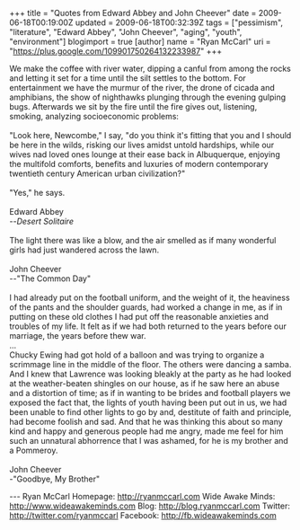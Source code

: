 +++
title = "Quotes from Edward Abbey and John Cheever"
date = 2009-06-18T00:19:00Z
updated = 2009-06-18T00:32:39Z
tags = ["pessimism", "literature", "Edward Abbey", "John Cheever", "aging", "youth", "environment"]
blogimport = true
[author]
	name = "Ryan McCarl"
	uri = "https://plus.google.com/109901750264132233987"
+++

We make the coffee with river water, dipping a canful from among the rocks and letting it set for a time until the silt settles to the bottom.  For entertainment we have the murmur of the river, the drone of cicada and amphibians, the show of nighthawks plunging through the evening gulping bugs.  Afterwards we sit by the fire until the fire gives out, listening, smoking, analyzing socioeconomic problems:<br /><br />"Look here, Newcombe," I say, "do you think it's fitting that you and I should be here in the wilds, risking our lives amidst untold hardships, while our wives nad loved ones lounge at their ease back in Albuquerque, enjoying the multifold comforts, benefits and luxuries of modern contemporary twentieth century American urban civilization?"<br /><br />"Yes," he says.<br /><br />Edward Abbey<br />  --<em>Desert Solitaire</em><br /><br />The light there was like a blow, and the air smelled as if many wonderful girls had just wandered across the lawn.<br /><br />John Cheever<br />  --"The Common Day"<br /><br />I had already put on the football uniform, and the weight of it, the heaviness of the pants and the shoulder guards, had worked a change in me, as if in putting on these old clothes I had put off the reasonable anxieties and troubles of my life.  It felt as if we had both returned to the years before our marriage, the years before thew war.<br />...<br />Chucky Ewing had got hold of a balloon and was trying to organize a scrimmage line in the middle of the floor.  The others were dancing a samba.  And I knew that Lawrence was looking bleakly at the party as he had looked at the weather-beaten shingles on our house, as if he saw here an abuse and a distortion of time; as if in wanting to be brides and football players we exposed the fact that, the lights of youth having been put out in us, we had been unable to find other lights to go by and, destitute of faith and principle, had become foolish and sad.  And that he was thinking this about so many kind and happy and generous people had me angry, made me feel for him such an unnatural abhorrence that I was ashamed, for he is my brother and a Pommeroy.<br /><br />John Cheever<br />  -"Goodbye, My Brother"<div class="blogger-post-footer">---
Ryan McCarl
Homepage: http://ryanmccarl.com
Wide Awake Minds: http://www.wideawakeminds.com
Blog: http://blog.ryanmccarl.com
Twitter: http://twitter.com/ryanmccarl
Facebook: http://fb.wideawakeminds.com</div>
